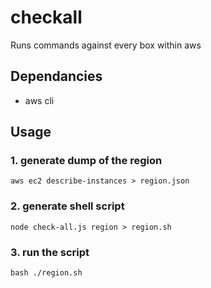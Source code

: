 # checkall
Runs commands against every box within aws

## Dependancies
 * aws cli

## Usage
### 1. generate dump of the region
```
aws ec2 describe-instances > region.json
```
### 2. generate shell script
```
node check-all.js region > region.sh
```
### 3. run the script
```
bash ./region.sh
```
